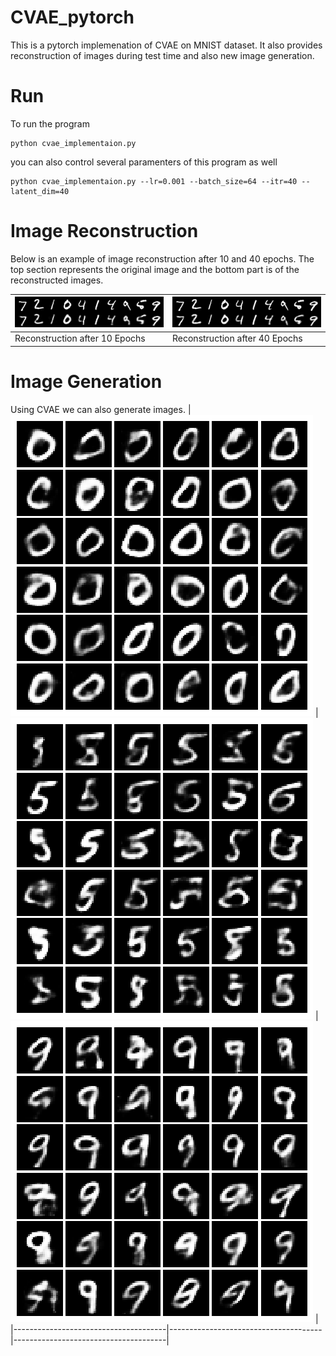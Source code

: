 # CVAE_pytorch

This is a pytorch implemenation of CVAE on MNIST dataset. 
It also provides reconstruction of images during test time and also new image generation.

# Run
To run the program 
```
python cvae_implementaion.py
```
you can also control several paramenters of this program as well 

```
python cvae_implementaion.py --lr=0.001 --batch_size=64 --itr=40 --latent_dim=40
```

# Image Reconstruction

Below is an example of image reconstruction after 10 and 40 epochs. The top section represents the original
image and the bottom part is of the reconstructed images.

| ![](resources/reconstruction_10.png) | ![](resources/reconstruction_40.png) |
|--------------------------------------|--------------------------------------|
|Reconstruction after 10 Epochs        |Reconstruction after 40 Epochs        |

# Image Generation
Using CVAE we can also generate images. 
| ![](resources/Generated_0_.png) | ![](resources/Generated_5_.png) |![](resources/Generated_9_.png) |
|--------------------------------------|--------------------------------------|--------------------------------------|
